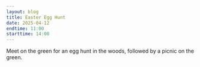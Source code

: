 ```yaml
---
layout: blog
title: Easter Egg Hunt
date: 2025-04-12
endtime: 11:00
starttime: 14:00
---
```

Meet on the green for an egg hunt in the woods, followed by a picnic on the green.
